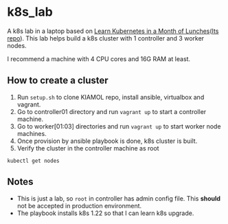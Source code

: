 # k8s_lab

A k8s lab in a laptop based on [Learn Kubernetes in a Month of Lunches](https://kiamol.net/)([Its repo](https://github.com/sixeyed/kiamol.git )). This lab helps build a k8s cluster with 1 controller and 3 worker nodes.

I recommend a machine with 4 CPU cores and 16G RAM at least. 

## How to create a cluster

1. Run `setup.sh` to clone KIAMOL repo, install ansible, virtualbox and vagrant.
2. Go to controller01 directory and run `vagrant up` to start a controller machine.
3. Go to worker[01:03] directories and run `vagrant up` to start worker node machines.
4. Once provision by ansible playbook is done, k8s cluster is built.
5. Verify the cluster in the controller machine as root
```
kubectl get nodes
```

## Notes
* This is just a lab, so `root` in controller has admin config file. This **should** not be accepted in production environment.
* The playbook installs k8s 1.22 so that I can learn k8s upgrade.